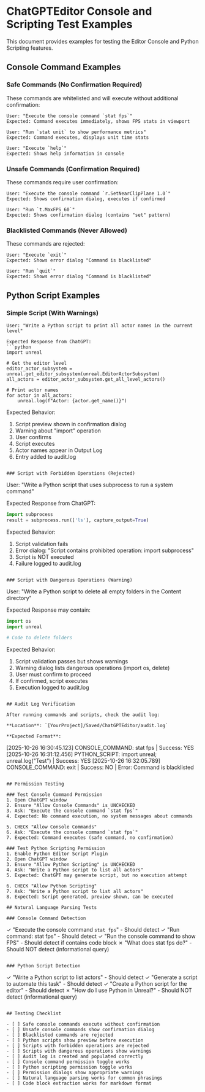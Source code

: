 # ChatGPTEditor Console and Scripting Test Examples

This document provides examples for testing the Editor Console and Python Scripting features.

## Console Command Examples

### Safe Commands (No Confirmation Required)
These commands are whitelisted and will execute without additional confirmation:

```
User: "Execute the console command `stat fps`"
Expected: Command executes immediately, shows FPS stats in viewport

User: "Run `stat unit` to show performance metrics"
Expected: Command executes, displays unit time stats

User: "Execute `help`"
Expected: Shows help information in console
```

### Unsafe Commands (Confirmation Required)
These commands require user confirmation:

```
User: "Execute the console command `r.SetNearClipPlane 1.0`"
Expected: Shows confirmation dialog, executes if confirmed

User: "Run `t.MaxFPS 60`"
Expected: Shows confirmation dialog (contains "set" pattern)
```

### Blacklisted Commands (Never Allowed)
These commands are rejected:

```
User: "Execute `exit`"
Expected: Shows error dialog "Command is blacklisted"

User: "Run `quit`"
Expected: Shows error dialog "Command is blacklisted"
```

## Python Script Examples

### Simple Script (With Warnings)
```
User: "Write a Python script to print all actor names in the current level"

Expected Response from ChatGPT:
```python
import unreal

# Get the editor level
editor_actor_subsystem = unreal.get_editor_subsystem(unreal.EditorActorSubsystem)
all_actors = editor_actor_subsystem.get_all_level_actors()

# Print actor names
for actor in all_actors:
    unreal.log(f"Actor: {actor.get_name()}")
```

Expected Behavior:
1. Script preview shown in confirmation dialog
2. Warning about "import" operation
3. User confirms
4. Script executes
5. Actor names appear in Output Log
6. Entry added to audit.log
```

### Script with Forbidden Operations (Rejected)
```
User: "Write a Python script that uses subprocess to run a system command"

Expected Response from ChatGPT:
```python
import subprocess
result = subprocess.run(['ls'], capture_output=True)
```

Expected Behavior:
1. Script validation fails
2. Error dialog: "Script contains prohibited operation: import subprocess"
3. Script is NOT executed
4. Failure logged to audit.log
```

### Script with Dangerous Operations (Warning)
```
User: "Write a Python script to delete all empty folders in the Content directory"

Expected Response may contain:
```python
import os
import unreal

# Code to delete folders
```

Expected Behavior:
1. Script validation passes but shows warnings
2. Warning dialog lists dangerous operations (import os, delete)
3. User must confirm to proceed
4. If confirmed, script executes
5. Execution logged to audit.log
```

## Audit Log Verification

After running commands and scripts, check the audit log:

**Location**: `[YourProject]/Saved/ChatGPTEditor/audit.log`

**Expected Format**:
```
[2025-10-26 16:30:45.123] CONSOLE_COMMAND: stat fps | Success: YES
[2025-10-26 16:31:12.456] PYTHON_SCRIPT: import unreal; unreal.log("Test") | Success: YES
[2025-10-26 16:32:05.789] CONSOLE_COMMAND: exit | Success: NO | Error: Command is blacklisted
```

## Permission Testing

### Test Console Command Permission
1. Open ChatGPT window
2. Ensure "Allow Console Commands" is UNCHECKED
3. Ask: "Execute the console command `stat fps`"
4. Expected: No command execution, no system messages about commands

5. CHECK "Allow Console Commands"
6. Ask: "Execute the console command `stat fps`"
7. Expected: Command executes (safe command, no confirmation)

### Test Python Scripting Permission
1. Enable Python Editor Script Plugin
2. Open ChatGPT window
3. Ensure "Allow Python Scripting" is UNCHECKED
4. Ask: "Write a Python script to list all actors"
5. Expected: ChatGPT may generate script, but no execution attempt

6. CHECK "Allow Python Scripting"
7. Ask: "Write a Python script to list all actors"
8. Expected: Script generated, preview shown, can be executed

## Natural Language Parsing Tests

### Console Command Detection
```
✓ "Execute the console command `stat fps`" - Should detect
✓ "Run command: stat fps" - Should detect
✓ "Run the console command to show FPS" - Should detect if contains code block
✗ "What does stat fps do?" - Should NOT detect (informational query)
```

### Python Script Detection
```
✓ "Write a Python script to list actors" - Should detect
✓ "Generate a script to automate this task" - Should detect
✓ "Create a Python script for the editor" - Should detect
✗ "How do I use Python in Unreal?" - Should NOT detect (informational query)
```

## Testing Checklist

- [ ] Safe console commands execute without confirmation
- [ ] Unsafe console commands show confirmation dialog
- [ ] Blacklisted commands are rejected
- [ ] Python scripts show preview before execution
- [ ] Scripts with forbidden operations are rejected
- [ ] Scripts with dangerous operations show warnings
- [ ] Audit log is created and populated correctly
- [ ] Console command permission toggle works
- [ ] Python scripting permission toggle works
- [ ] Permission dialogs show appropriate warnings
- [ ] Natural language parsing works for common phrasings
- [ ] Code block extraction works for markdown format

